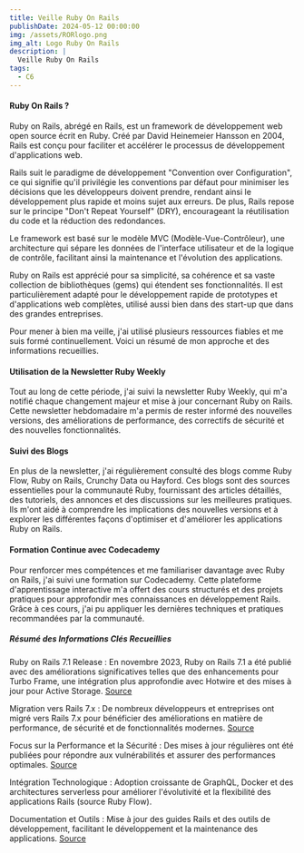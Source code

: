 ```yaml
---
title: Veille Ruby On Rails
publishDate: 2024-05-12 00:00:00
img: /assets/RORlogo.png
img_alt: Logo Ruby On Rails
description: |
  Veille Ruby On Rails
tags:
  - C6
---
```

#### Ruby On Rails ? 

Ruby on Rails, abrégé en Rails, est un framework de développement web open source écrit en Ruby. Créé par David Heinemeier Hansson en 2004, Rails est conçu pour faciliter et accélérer le processus de développement d'applications web.

Rails suit le paradigme de développement "Convention over Configuration", ce qui signifie qu'il privilégie les conventions par défaut pour minimiser les décisions que les développeurs doivent prendre, rendant ainsi le développement plus rapide et moins sujet aux erreurs. De plus, Rails repose sur le principe "Don't Repeat Yourself" (DRY), encourageant la réutilisation du code et la réduction des redondances.

Le framework est basé sur le modèle MVC (Modèle-Vue-Contrôleur), une architecture qui sépare les données de l'interface utilisateur et de la logique de contrôle, facilitant ainsi la maintenance et l'évolution des applications.

Ruby on Rails est apprécié pour sa simplicité, sa cohérence et sa vaste collection de bibliothèques (gems) qui étendent ses fonctionnalités. Il est particulièrement adapté pour le développement rapide de prototypes et d'applications web complètes, utilisé aussi bien dans des start-up que dans des grandes entreprises.

Pour mener à bien ma veille, j'ai utilisé plusieurs ressources fiables et me suis formé continuellement. Voici un résumé de mon approche et des informations recueillies.

#### Utilisation de la Newsletter Ruby Weekly

Tout au long de cette période, j'ai suivi la newsletter Ruby Weekly, qui m'a notifié chaque changement majeur et mise à jour concernant Ruby on Rails. Cette newsletter hebdomadaire m'a permis de rester informé des nouvelles versions, des améliorations de performance, des correctifs de sécurité et des nouvelles fonctionnalités.

#### Suivi des Blogs 

En plus de la newsletter, j'ai régulièrement consulté des blogs  comme Ruby Flow, Ruby on Rails, Crunchy Data ou Hayford. Ces blogs sont des sources essentielles pour la communauté Ruby, fournissant des articles détaillés, des tutoriels, des annonces et des discussions sur les meilleures pratiques. Ils m'ont aidé à comprendre les implications des nouvelles versions et à explorer les différentes façons d'optimiser et d'améliorer les applications Ruby on Rails.

#### Formation Continue avec Codecademy

Pour renforcer mes compétences et me familiariser davantage avec Ruby on Rails, j'ai suivi une formation sur Codecademy. Cette plateforme d'apprentissage interactive m'a offert des cours structurés et des projets pratiques pour approfondir mes connaissances en développement Rails. Grâce à ces cours, j'ai pu appliquer les dernières techniques et pratiques recommandées par la communauté.

##### Résumé des Informations Clés Recueillies

Ruby on Rails 7.1 Release : En novembre 2023, Ruby on Rails 7.1 a été publié avec des améliorations significatives telles que des enhancements pour Turbo Frame, une intégration plus approfondie avec Hotwire et des mises à jour pour Active Storage. [Source](https://guides.rubyonrails.org/7_0_release_notes.html)

Migration vers Rails 7.x : De nombreux développeurs et entreprises ont migré vers Rails 7.x pour bénéficier des améliorations en matière de performance, de sécurité et de fonctionnalités modernes.
[Source](https://hayford.dev/this-week-in-rails-wrapped-an-overview-of-rails-7-1-features-part-iii/)

Focus sur la Performance et la Sécurité : Des mises à jour régulières ont été publiées pour répondre aux vulnérabilités et assurer des performances optimales. [Source](https://www.crunchydata.com/blog/postgres-goodies-in-ruby-on-rails-7-1)

Intégration Technologique : Adoption croissante de GraphQL, Docker et des architectures serverless pour améliorer l'évolutivité et la flexibilité des applications Rails (source Ruby Flow).

Documentation et Outils : Mise à jour des guides Rails et des outils de développement, facilitant le développement et la maintenance des applications. [Source](https://www.fastruby.io/blog/rails/upgrades/upgrade-rails-7-0-to-7-1.html)
